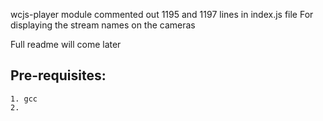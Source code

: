 wcjs-player module commented out 1195 and 1197 lines in index.js file
For displaying the stream names on the cameras

Full readme will come later

## Pre-requisites:
    1. gcc
    2. 
   